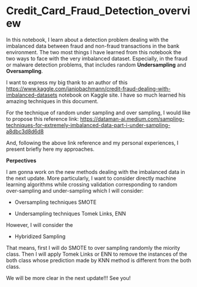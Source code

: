 # Credit_Card_Fraud_Detection_overview

In this notebook, I learn about a detection problem dealing with the imbalanced data between fraud and non-fraud transactions in the bank environment. The two most things I have learned from this notebook the two ways to face with the very imbalanced dataset. Especially, in the fraud or malware detection problems, that includes random 
**Undersampling** and **Oversampling**.


I want to express my big thank to an author of this https://www.kaggle.com/janiobachmann/credit-fraud-dealing-with-imbalanced-datasets notebook on Kaggle site. I have so much learned his amazing techniques in this document. 

For the technique of random under sampling and over sampling, I would like to propose this reference link: https://dataman-ai.medium.com/sampling-techniques-for-extremely-imbalanced-data-part-i-under-sampling-a8dbc3d8d6d8

And, following the above link reference and my personal experiences, I present briefly here my approaches. 

**Perpectives**

I am gonna work on the new methods dealing with the imbalanced data in the next update. More particularly, I want to consider directly machine learning algorithms while crossing validation corresponding to random over-sampling and under-sampling which I will consider:

* Oversampling techniques SMOTE

* Undersampling techniques Tomek Links, ENN

However, I will consider the 

* Hybridized Sampling

That means, first I will do SMOTE to over sampling randomly the miority class. Then I will apply Tomek Links or ENN to remove the instances of the both class whose prediction made by KNN method is different from the both class. 

We will be more clear in the next update!!! See you!
